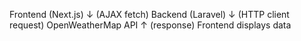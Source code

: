 Frontend (Next.js) 
     ↓ (AJAX fetch)
Backend (Laravel)
     ↓ (HTTP client request)
OpenWeatherMap API
     ↑ (response)
Frontend displays data

